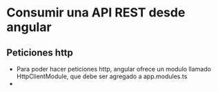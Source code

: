 # Consumir una API REST desde angular

## Peticiones http

* Para poder hacer peticiones http, angular ofrece un modulo llamado HttpClientModule, que debe ser agregado a app.modules.ts
* 